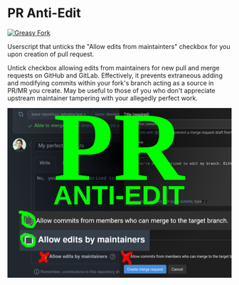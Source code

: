 # PR Anti-Edit

[![Greasy Fork](https://img.shields.io/greasyfork/rating-count/452865?label=Greasy%20Fork&style=for-the-badge)](https://greasyfork.org/en/scripts/452865-pr-anti-edit)

Userscript that unticks the "Allow edits from maintainters" checkbox for you upon creation of pull request.

Untick checkbox allowing edits from maintainers for new pull and merge requests on GitHub and GitLab. Effectively, it prevents extraneous adding and modifying commits within your fork's branch acting as a source in PR/MR you create. May be useful to those of you who don't appreciate upstream maintainer tampering with your allegedly perfect work.

![PR Anti-Edit Screenshot](screenshot.png)

